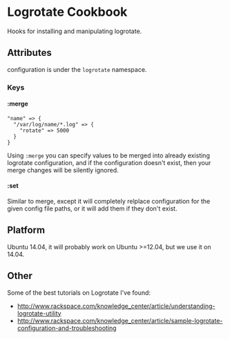 # Logrotate Cookbook

Hooks for installing and manipulating logrotate.


## Attributes

configuration is under the `logrotate` namespace.

### Keys

#### :merge

    "name" => {
      "/var/log/name/*.log" => {
        "rotate" => 5000
      }
    }

Using `:merge` you can specify values to be merged into already existing logrotate configuration, and if the configuration doesn't exist, then your merge changes will be silently ignored.

#### :set

Similar to merge, except it will completely relplace configuration for the given config file paths, or it will add them if they don't exist.


## Platform

Ubuntu 14.04, it will probably work on Ubuntu >=12.04, but we use it on 14.04.

## Other

Some of the best tutorials on Logrotate I've found:

* http://www.rackspace.com/knowledge_center/article/understanding-logrotate-utility
* http://www.rackspace.com/knowledge_center/article/sample-logrotate-configuration-and-troubleshooting

